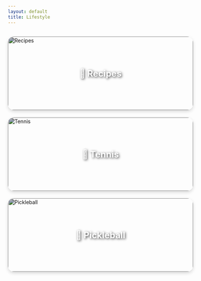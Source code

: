 ```yaml
---
layout: default
title: Lifestyle
---
```


<style>
.hero {
  position: relative;
  text-align: center;
  color: white;
  margin-bottom: 40px;
}

.hero img {
  width: 100%;
  height: auto;
  border-radius: 20px;
  filter: brightness(0.7);
  cursor: pointer;
}

.hero-text {
  position: absolute;
  top: 50%;
  left: 50%;
  transform: translate(-50%, -50%);
  font-size: 2rem;
  font-weight: bold;
  text-shadow: 2px 2px 8px rgba(0,0,0,0.7);
}

.grid {
  display: grid;
  grid-template-columns: repeat(auto-fit, minmax(280px, 1fr));
  gap: 20px;
  margin-top: 30px;
}

.grid-item {
  position: relative;
  overflow: hidden;
  border-radius: 16px;
  cursor: pointer;
  box-shadow: 0 4px 10px rgba(0,0,0,0.15);
  transition: transform 0.3s ease;
}

.grid-item img {
  width: 100%;
  height: 200px;
  object-fit: cover;
  filter: brightness(0.7);
  transition: transform 0.3s ease;
}

.grid-item:hover {
  transform: scale(1.03);
}

.grid-text {
  position: absolute;
  top: 50%;
  left: 50%;
  transform: translate(-50%, -50%);
  color: white;
  font-size: 1.5rem;
  font-weight: bold;
  text-shadow: 2px 2px 6px rgba(0,0,0,0.8);
}
</style>

<!-- Grid of Links -->
<div class="grid">
  <div class="grid-item" onclick="window.location.href='/lifestyle/recipes.html'">
    <img src="https://1drv.ms/i/c/6118ddcb5316a0a9/IQSOardx2EZRTLY_X7-H3Rl4AVrnu8fnNhaMfnGlBlXjGvw?width=800&height=600" alt="Recipes">
    <div class="grid-text">🍳 Recipes</div>
  </div>

  <div class="grid-item" onclick="window.location.href='/lifestyle/tennis.html'">
    <img src="https://1drv.ms/i/c/6118ddcb5316a0a9/IQR6-Q_lDeTgTL1ExpM3ukK-Ac68m5EqMxbAFlgyW8I5vs0?width=800&height=600" alt="Tennis">
    <div class="grid-text">🎾 Tennis</div>
  </div>

  <div class="grid-item" onclick="window.location.href='/lifestyle/pickleball.html'">
    <img src="https://1drv.ms/i/c/6118ddcb5316a0a9/IQQBVlpUl-cZT4yMuAvkWm-UARFv-Ku8ZQEGj3yNL2K3wrw?width=800&height=600" alt="Pickleball">
    <div class="grid-text">🏓 Pickleball</div>
  </div>
</div>
